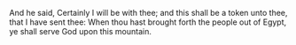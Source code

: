 And he said, Certainly I will be with thee; and this shall be a token unto thee, that I have sent thee: When thou hast brought forth the people out of Egypt, ye shall serve God upon this mountain.
